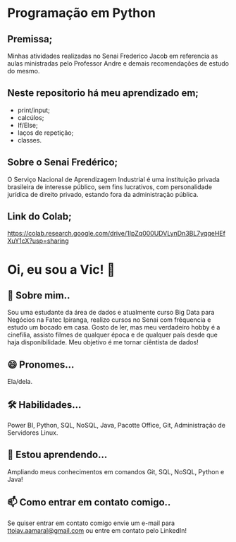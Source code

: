 # Programação em Python
## Premissa;
Minhas atividades realizadas no Senai Frederico Jacob em referencia as aulas ministradas pelo Professor Andre e demais recomendações de estudo do mesmo.

## Neste repositorio há meu aprendizado em;
- print/input;
- calcúlos;
- If/Else;
- laços de repetição;
- classes.


## Sobre o Senai Fredérico;
O Serviço Nacional de Aprendizagem Industrial é uma instituição privada brasileira de interesse público, sem fins lucrativos, com personalidade jurídica de direito privado, estando fora da administração pública.

## Link do Colab;
https://colab.research.google.com/drive/1IpZq000UDVLynDn3BL7yqqeHEfXuY1cX?usp=sharing

# Oi, eu sou a Vic! 🦈
## 🚀 Sobre mim..
Sou uma estudante da área de dados e atualmente curso Big Data para Negócios na Fatec Ipiranga, realizo cursos no Senai com frêquencia e estudo um bocado em casa. Gosto de ler, mas meu verdadeiro hobby é a cinefilia, assisto filmes de qualquer época e de qualquer país desde que haja disponibilidade.
Meu objetivo é me tornar ciêntista de dados!

## 😄 Pronomes...
Ela/dela.

## 🛠 Habilidades...
Power BI, Python, SQL, NoSQL, Java, Pacotte Office, Git, Administração de Servidores Linux.

## 🧠 Estou aprendendo...
Ampliando meus conhecimentos em comandos Git, SQL, NoSQL, Python e Java!

## 📫 Como entrar em contato comigo..
Se quiser entrar em contato comigo envie um e-mail para ttoiav.aamaral@gmail.com ou entre em contato pelo LinkedIn!